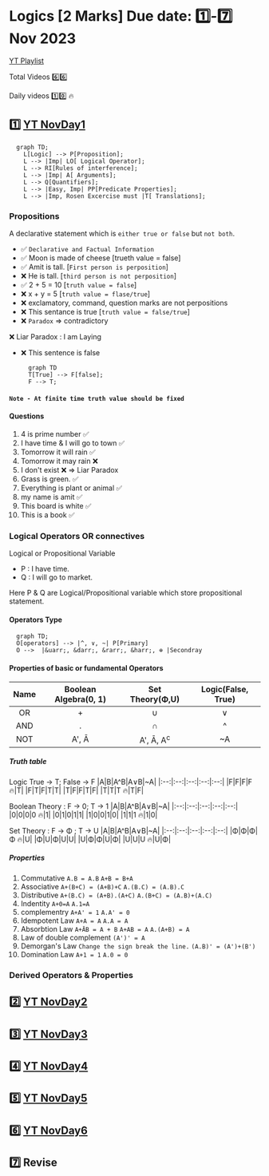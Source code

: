 # Logics [2 Marks] Due date: :one:_-_:seven: Nov 2023

[YT Playlist](https://www.youtube.com/playlist?list=PLC36xJgs4dxF5fTaOmUjEJJS8PMnbgO_Y)

Total Videos  :six::six:

Daily videos :one::zero: 🔥

## :one: [YT NovDay1][LOGIC_NOV_DAY1_YT_LINK]

```mermaid
  graph TD;
    L[Logic] --> P[Proposition];
    L --> |Imp| LO[ Logical Operator];
    L --> RI[Rules of interference];
    L --> |Imp| A[ Arguments];
    L --> Q[Quantifiers];
    L --> |Easy, Imp| PP[Predicate Properties];
    L --> |Imp, Rosen Excercise must |T[ Translations];
```

### Propositions

A declarative statement which is `either true or false` but `not both`.

- ✅ `Declarative and Factual Information`
- ✅ Moon is made of cheese [trueth value = false]
- ✅ Amit is tall. [`First person is perposition`]
- ❌ He is tall. [`third person is not perposition`]
- ✅ 2 + 5 = 10 [`truth value = false`]
- ❌ x + y = 5 [`truth value = flase/true`]
- ❌ exclamatory, command, question marks are not perpositions
- ❌ This sentance is true [`truth value = false/true`]
- ❌ `Paradox` => contradictory

❌ Liar Paradox : I am Laying

- ❌ This sentence is false

  ```mermaid
    graph TD
    T[True] --> F[false];
    F --> T;
  ```

#### `Note - At finite time truth value should be fixed`

#### Questions

1. 4 is prime number ✅
2. I have time & I will go to town ✅
3. Tomorrow it will rain ✅
4. Tomorrow it may rain ❌
5. I don't exist ❌ => Liar Paradox
6. Grass is green. ✅
7. Everything is plant or animal ✅
8. my name is amit ✅
9. This board is white ✅
10. This is a book ✅

### Logical Operators OR connectives

Logical or Propositional Variable

- P : I have time.
- Q : I will go to market.  

Here P & Q are Logical/Propositional variable which store propositional statement.

#### Operators Type

```mermaid
  graph TD;
  O[operators] --> |^, ∨, ~| P[Primary]
  O -->  |&uarr;, &darr;, &rarr;, &harr;, ⊕ |Secondray
```

#### Properties of basic or fundamental Operators

|Name|Boolean Algebra(0, 1)|Set Theory(Φ,U)|Logic(False, True)
|:--:|:--:|:--:|:--:|
|OR|+|∪|∨|
|AND|.|∩|^|
|NOT|A', Ā|A', Ā, A<sup>c</sup>|~A|

##### Truth table

Logic True &rarr; T; False &rarr; F 
|A|B|A^B|A∨B|~A|
|:--:|:--:|:--:|:--:|:--:|
|F|F|F|F :fire:|T|
|F|T|F|T|T|
|T|F|F|T|F|
|T|T|T :fire:|T|F|

Boolean Theory :  F &rarr; 0; T &rarr; 1
|A|B|A^B|A∨B|~A|
|:--:|:--:|:--:|:--:|:--:|
|0|0|0|0 :fire:|1|
|0|1|0|1|1|
|1|0|0|1|0|
|1|1|1 :fire:|1|0|

Set Theory : F &rarr; Φ ; T &rarr; U
|A|B|A^B|A∨B|~A|
|:--:|:--:|:--:|:--:|:--:|
|Φ|Φ|Φ|Φ :fire:|U|
|Φ|U|Φ|U|U|
|U|Φ|Φ|U|Φ|
|U|U|U :fire:|U|Φ|

##### Properties

1. Commutative
    `A.B = A.B`
    `A+B = B+A`
2. Associative
   `A+(B+C) = (A+B)+C`
   `A.(B.C) = (A.B).C`
3. Distributive
  `A+(B.C) = (A+B).(A+C)`
  `A.(B+C) = (A.B)+(A.C)`
4. Indentity
   `A+0=A`
   `A.1=A`
5. complementry
   `A+A' = 1`
   `A.A' = 0`
6. Idempotent Law
   `A+A = A`
   `A.A = A`
7. Absorbtion Law
   `A+ĀB = A + B`
   `A+AB = A`
   `A.(A+B) = A`
8. Law of double complement
   `(A')' = A`
9. Demorgan's Law
    `Change the sign break the line.`
     `(A.B)' = (A')+(B')`
10. Domination Law
    `A+1 = 1`
    `A.0 = 0`

### Derived Operators & Properties

## :two: [YT NovDay2][LOGIC_NOV_DAY2_YT_LINK]

## :three: [YT NovDay3][LOGIC_NOV_DAY3_YT_LINK]

## :four: [YT NovDay4][LOGIC_NOV_DAY4_YT_LINK]

## :five: [YT NovDay5][LOGIC_NOV_DAY5_YT_LINK]

## :six: [YT NovDay6][LOGIC_NOV_DAY6_YT_LINK]

## :seven: Revise

[LOGIC_NOV_DAY1_YT_LINK]: https://www.youtube.com/playlist?list=PLddhX2WE7PoC4ZYT5-1x3SdgZL6G6jf2s
[LOGIC_NOV_DAY2_YT_LINK]: https://www.youtube.com/playlist?list=PLddhX2WE7PoDJOqcHsE4TGBgIhq2uArpv
[LOGIC_NOV_DAY3_YT_LINK]: https://www.youtube.com/playlist?list=PLddhX2WE7PoDiLpA_rZguyp0psnjpwgMo
[LOGIC_NOV_DAY4_YT_LINK]: https://www.youtube.com/playlist?list=PLddhX2WE7PoDXJC2yBzjRY0ig3zMyAWDB
[LOGIC_NOV_DAY5_YT_LINK]: https://www.youtube.com/playlist?list=PLddhX2WE7PoCScZslkJUltiDYiQ8y5oGP
[LOGIC_NOV_DAY6_YT_LINK]: https://www.youtube.com/playlist?list=PLddhX2WE7PoDcsefe9FxKUARTAnqGdRSX
